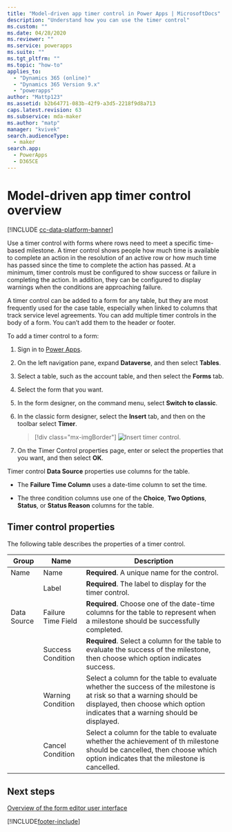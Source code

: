 ```yaml
---
title: "Model-driven app timer control in Power Apps | MicrosoftDocs"
description: "Understand how you can use the timer control"
ms.custom: ""
ms.date: 04/28/2020
ms.reviewer: ""
ms.service: powerapps
ms.suite: ""
ms.tgt_pltfrm: ""
ms.topic: "how-to"
applies_to: 
  - "Dynamics 365 (online)"
  - "Dynamics 365 Version 9.x"
  - "powerapps"
author: "Mattp123"
ms.assetid: b2b64771-083b-42f9-a3d5-2218f9d8a713
caps.latest.revision: 63
ms.subservice: mda-maker
ms.author: "matp"
manager: "kvivek"
search.audienceType: 
  - maker
search.app: 
  - PowerApps
  - D365CE
---
```

# Model-driven app timer control overview

[!INCLUDE [cc-data-platform-banner](../../includes/cc-data-platform-banner.md)]

Use a timer control with forms where rows need to meet a specific time-based milestone. A timer control shows people how much time is available to complete an action in the resolution of an active row or how much time has passed since the time to complete the action has passed. At a minimum, timer controls must be configured to show success or failure in completing the action. In addition, they can be configured to display warnings when the conditions are approaching failure.  
  
A timer control can be added to a form for any table, but they are most frequently used for the case table, especially when linked to columns that track service level agreements. You can add multiple timer controls in the body of a form. You can’t add them to the header or footer.

To add a timer control to a form:

1.  Sign in to [Power Apps](https://make.powerapps.com/?utm_source=padocs&utm_medium=linkinadoc&utm_campaign=referralsfromdoc).

2.  On the left navigation pane, expand **Dataverse**, and then select **Tables**.

3.  Select a table, such as the account table, and then select the **Forms** tab.

4.  Select the form that you want.

5.  In the form designer, on the command menu, select **Switch to classic**.
  
6.  In the classic form designer, select the **Insert** tab, and then on the toolbar select **Timer**. 

    > [!div class="mx-imgBorder"] 
    > ![Insert timer control.](media/insert-timer-control.png)

7.  On the Timer Control properties page, enter or select the properties that you want, and then select **OK**. 

Timer control **Data Source** properties use columns for the table.  
  
-   The **Failure Time Column** uses a date-time column to set the time.  
  
-   The three condition columns use one of the **Choice**, **Two Options**, **Status**, or **Status Reason** columns for the table.  

<a name="BKMK_TimerControlProperties"></a>

## Timer control properties  
 The following table describes the properties of a timer control.  
  
|Group|Name|Description|  
|-----------|----------|-----------------|  
|Name|Name|**Required**. A unique name for the control.|  
||Label|**Required**. The label to display for the timer control.|  
|Data Source|Failure Time Field|**Required**. Choose one of the date-time columns for the table to represent when a milestone should be successfully completed.|  
||Success Condition|**Required**. Select a column for the table to evaluate the success of the milestone, then choose which option indicates success.|  
||Warning Condition|Select a column for the table to evaluate whether the success of the milestone is at risk so that a warning should be displayed, then choose which option indicates that a warning should be displayed.|  
||Cancel Condition|Select a column for the table to evaluate whether the achievement of th milestone should be cancelled, then choose which option indicates that the milestone is cancelled.|  

## Next steps

[Overview of the form editor user interface](form-editor-user-interface-legacy.md)


[!INCLUDE[footer-include](../../includes/footer-banner.md)]